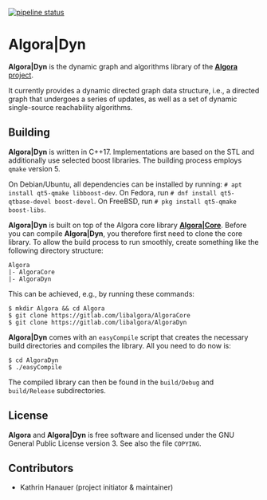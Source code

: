 [![pipeline status](https://gitlab.com/libalgora/AlgoraDyn/badges/master/pipeline.svg)](https://gitlab.com/libalgora/AlgoraDyn/commits/master)

# Algora|Dyn

**Algora|Dyn** is the dynamic graph and algorithms library of the [**Algora**
project](https://libalgora.gitlab.io).

It currently provides a dynamic directed graph data structure, i.e., a directed
graph that undergoes a series of updates, as well as
a set of dynamic single-source reachability algorithms.

## Building

**Algora|Dyn** is written in C++17.
Implementations are based on the STL and additionally use selected boost
libraries.
The building process employs `qmake` version 5.

On Debian/Ubuntu, all dependencies can be installed by running: `# apt install
qt5-qmake libboost-dev`.
On Fedora, run `# dnf install qt5-qtbase-devel boost-devel`.
On FreeBSD, run `# pkg install qt5-qmake boost-libs`.

**Algora|Dyn** is built on top of the Algora core library
[**Algora|Core**](https://gitlab.com/libalgora/AlgoraCore).
Before you can compile **Algora|Dyn**, you therefore first need to
clone the core library.
To allow the build process to run smoothly, create
something like the following directory structure:
```
Algora
|- AlgoraCore
|- AlgoraDyn
```
This can be achieved, e.g., by running these commands:
```
$ mkdir Algora && cd Algora
$ git clone https://gitlab.com/libalgora/AlgoraCore
$ git clone https://gitlab.com/libalgora/AlgoraDyn
```

**Algora|Dyn** comes with an
`easyCompile` script that creates the necessary build directories and
compiles the library.
All you need to do now is:
```
$ cd AlgoraDyn
$ ./easyCompile
```
The compiled library can then be found in the `build/Debug` and `build/Release`
subdirectories.


## License

**Algora** and **Algora|Dyn** is free software and licensed under the
GNU General Public License version 3.
See also the file `COPYING`.

## Contributors

- Kathrin Hanauer (project initiator & maintainer)
